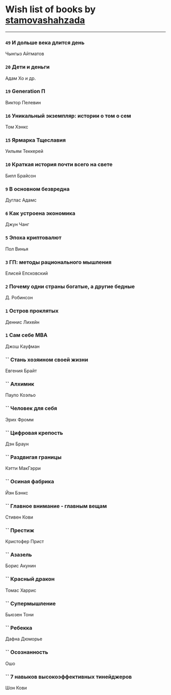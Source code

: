 # Wish list of books by [stamovashahzada](http://vk.com/id310646815)
---

### `49` И дольше века длится день
Чынгыз Айтматов

### `20` Дети и деньги
Адам Хо и др.

### `19` Generation П
Виктор Пелевин

### `16` Уникальный экземпляр: истории о том о сем
Том Хэнкс

### `15` Ярмарка Тщеславия
Уильям Теккерей

### `10` Краткая история почти всего на свете
Билл Брайсон

### `9` В основном безвредна
Дуглас Адамс

### `6` Как устроена экономика
Джун Чанг

### `5` Эпоха криптовалют
Пол Винья

### `3` ГП: методы рационального мышления
Елисей Епсковский

### `2` Почему одни страны богатые, а другие бедные
Д. Робинсон

### `1` Остров проклятых
Деннис Лихейн

### `1` Сам себе MBA
Джош Кауфман

### `` Стань хозяином своей жизни
Евгения Брайт

### `` Алхимик
Пауло Коэльо

### `` Человек для себя
Эрих Фромм

### `` Цифровая крепость
Дэн Браун

### `` Раздвигая границы
Кэтти МакГэрри

### `` Осиная фабрика
Йэн Бэнкс

### `` Главное внимание - главным вещам
Стивен Кови

### `` Престиж
Кристофер Прист

### `` Азазель
Борис Акунин

### `` Красный дракон
Томас Харрис

### `` Супермышление
Бьюзен Тони

### `` Ребекка
Дафна Дюморье

### `` Осознанность
Ошо

### `` 7 навыков высокоэффективных тинейджеров
Шон Кови

